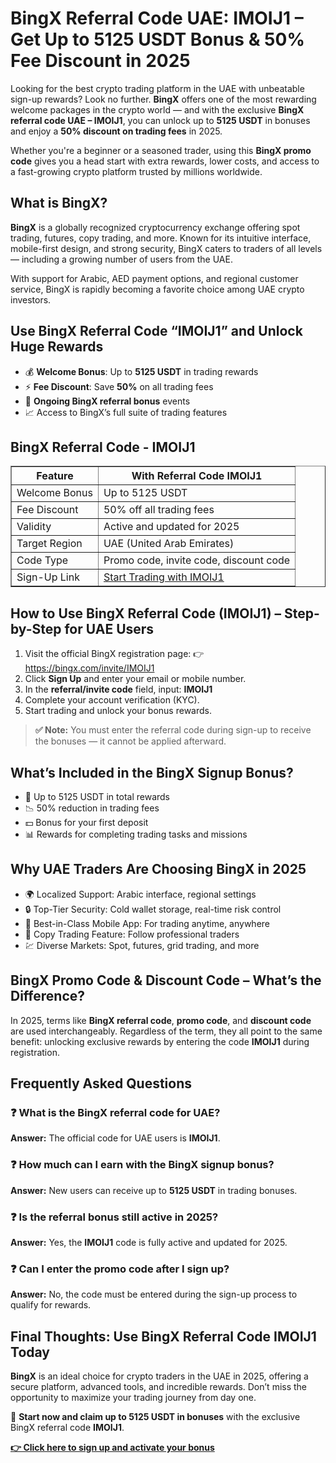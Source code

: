 <h1>BingX Referral Code UAE: IMOIJ1 – Get Up to 5125 USDT Bonus & 50% Fee Discount in 2025</h1>
<p>Looking for the best crypto trading platform in the UAE with unbeatable sign-up rewards? Look no further. <strong>BingX</strong> offers one of the most rewarding welcome packages in the crypto world — and with the exclusive <strong>BingX referral code UAE – IMOIJ1</strong>, you can unlock up to <strong>5125 USDT</strong> in bonuses and enjoy a <strong>50% discount on trading fees</strong> in 2025.</p>
<p>Whether you're a beginner or a seasoned trader, using this <strong>BingX promo code</strong> gives you a head start with extra rewards, lower costs, and access to a fast-growing crypto platform trusted by millions worldwide.</p>
<h2>What is BingX?</h2>
<p><strong>BingX</strong> is a globally recognized cryptocurrency exchange offering spot trading, futures, copy trading, and more. Known for its intuitive interface, mobile-first design, and strong security, BingX caters to traders of all levels — including a growing number of users from the UAE.</p>
<p>With support for Arabic, AED payment options, and regional customer service, BingX is rapidly becoming a favorite choice among UAE crypto investors.</p>
<h2>Use BingX Referral Code “IMOIJ1” and Unlock Huge Rewards</h2>
<ul>
<li>💰 <strong>Welcome Bonus</strong>: Up to <strong>5125 USDT</strong> in trading rewards</li>
<li>⚡ <strong>Fee Discount</strong>: Save <strong>50%</strong> on all trading fees</li>
<li>🎁 <strong>Ongoing BingX referral bonus</strong> events</li>
<li>📈 Access to BingX’s full suite of trading features</li>
</ul>
<h2>BingX Referral Code - IMOIJ1</h2>
<table border="1" cellpadding="8" cellspacing="0">
<thead>
<tr>
<th>Feature</th>
<th>With Referral Code IMOIJ1</th>
</tr>
</thead>
<tbody>
<tr><td>Welcome Bonus</td><td>Up to 5125 USDT</td></tr>
<tr><td>Fee Discount</td><td>50% off all trading fees</td></tr>
<tr><td>Validity</td><td>Active and updated for 2025</td></tr>
<tr><td>Target Region</td><td>UAE (United Arab Emirates)</td></tr>
<tr><td>Code Type</td><td>Promo code, invite code, discount code</td></tr>
<tr><td>Sign-Up Link</td><td><a href="https://bingx.com/invite/IMOIJ1" target="_blank">Start Trading with IMOIJ1</a></td></tr>
</tbody>
</table>
<h2>How to Use BingX Referral Code (IMOIJ1) – Step-by-Step for UAE Users</h2>
<ol>
<li>Visit the official BingX registration page: 👉 <a href="https://bingx.com/invite/IMOIJ1" target="_blank">https://bingx.com/invite/IMOIJ1</a></li>
<li>Click <strong>Sign Up</strong> and enter your email or mobile number.</li>
<li>In the <strong>referral/invite code</strong> field, input: <strong>IMOIJ1</strong></li>
<li>Complete your account verification (KYC).</li>
<li>Start trading and unlock your bonus rewards.</li>
</ol>
<blockquote><strong>✅ Note:</strong> You must enter the referral code during sign-up to receive the bonuses — it cannot be applied afterward.</blockquote>
<h2>What’s Included in the BingX Signup Bonus?</h2>
<ul>
<li>🎉 Up to 5125 USDT in total rewards</li>
<li>📉 50% reduction in trading fees</li>
<li>💵 Bonus for your first deposit</li>
<li>📊 Rewards for completing trading tasks and missions</li>
</ul>
<h2>Why UAE Traders Are Choosing BingX in 2025</h2>
<ul>
<li>🌍 Localized Support: Arabic interface, regional settings</li>
<li>🔒 Top-Tier Security: Cold wallet storage, real-time risk control</li>
<li>📱 Best-in-Class Mobile App: For trading anytime, anywhere</li>
<li>🤖 Copy Trading Feature: Follow professional traders</li>
<li>💹 Diverse Markets: Spot, futures, grid trading, and more</li>
</ul>
<h2>BingX Promo Code & Discount Code – What’s the Difference?</h2>
<p>In 2025, terms like <strong>BingX referral code</strong>, <strong>promo code</strong>, and <strong>discount code</strong> are used interchangeably. Regardless of the term, they all point to the same benefit: unlocking exclusive rewards by entering the code <strong>IMOIJ1</strong> during registration.</p>
<h2>Frequently Asked Questions</h2>
<h3>❓ What is the BingX referral code for UAE?</h3>
<p><strong>Answer:</strong> The official code for UAE users is <strong>IMOIJ1</strong>.</p>
<h3>❓ How much can I earn with the BingX signup bonus?</h3>
<p><strong>Answer:</strong> New users can receive up to <strong>5125 USDT</strong> in trading bonuses.</p>
<h3>❓ Is the referral bonus still active in 2025?</h3>
<p><strong>Answer:</strong> Yes, the <strong>IMOIJ1</strong> code is fully active and updated for 2025.</p>
<h3>❓ Can I enter the promo code after I sign up?</h3>
<p><strong>Answer:</strong> No, the code must be entered during the sign-up process to qualify for rewards.</p>
<h2>Final Thoughts: Use BingX Referral Code IMOIJ1 Today</h2>
<p><strong>BingX</strong> is an ideal choice for crypto traders in the UAE in 2025, offering a secure platform, advanced tools, and incredible rewards. Don’t miss the opportunity to maximize your trading journey from day one.</p>
<p>🚀 <strong>Start now and claim up to 5125 USDT in bonuses</strong> with the exclusive BingX referral code <strong>IMOIJ1</strong>.</p>
<p><a href="https://bingx.com/invite/IMOIJ1" target="_blank"><strong>👉 Click here to sign up and activate your bonus</strong></a></p>
</body>
</html>
